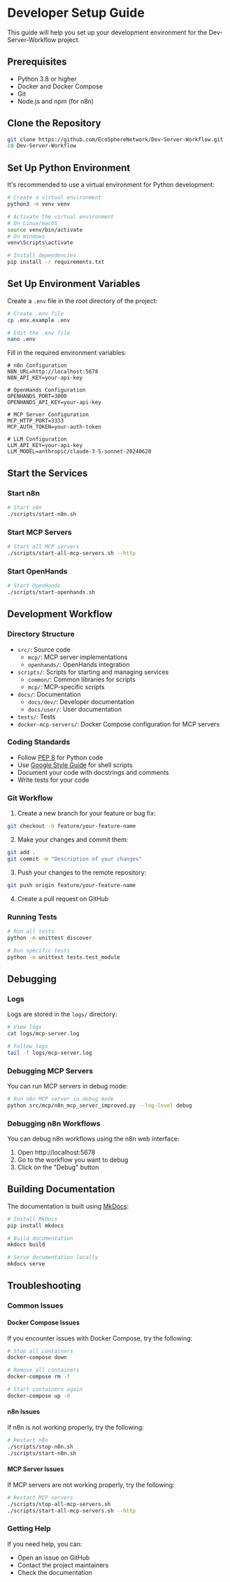 # Developer Setup Guide

This guide will help you set up your development environment for the Dev-Server-Workflow project.

## Prerequisites

- Python 3.8 or higher
- Docker and Docker Compose
- Git
- Node.js and npm (for n8n)

## Clone the Repository

```bash
git clone https://github.com/EcoSphereNetwork/Dev-Server-Workflow.git
cd Dev-Server-Workflow
```

## Set Up Python Environment

It's recommended to use a virtual environment for Python development:

```bash
# Create a virtual environment
python3 -m venv venv

# Activate the virtual environment
# On Linux/macOS
source venv/bin/activate
# On Windows
venv\Scripts\activate

# Install dependencies
pip install -r requirements.txt
```

## Set Up Environment Variables

Create a `.env` file in the root directory of the project:

```bash
# Create .env file
cp .env.example .env

# Edit the .env file
nano .env
```

Fill in the required environment variables:

```
# n8n Configuration
N8N_URL=http://localhost:5678
N8N_API_KEY=your-api-key

# OpenHands Configuration
OPENHANDS_PORT=3000
OPENHANDS_API_KEY=your-api-key

# MCP Server Configuration
MCP_HTTP_PORT=3333
MCP_AUTH_TOKEN=your-auth-token

# LLM Configuration
LLM_API_KEY=your-api-key
LLM_MODEL=anthropic/claude-3-5-sonnet-20240620
```

## Start the Services

### Start n8n

```bash
# Start n8n
./scripts/start-n8n.sh
```

### Start MCP Servers

```bash
# Start all MCP servers
./scripts/start-all-mcp-servers.sh --http
```

### Start OpenHands

```bash
# Start OpenHands
./scripts/start-openhands.sh
```

## Development Workflow

### Directory Structure

- `src/`: Source code
  - `mcp/`: MCP server implementations
  - `openhands/`: OpenHands integration
- `scripts/`: Scripts for starting and managing services
  - `common/`: Common libraries for scripts
  - `mcp/`: MCP-specific scripts
- `docs/`: Documentation
  - `docs/dev/`: Developer documentation
  - `docs/user/`: User documentation
- `tests/`: Tests
- `docker-mcp-servers/`: Docker Compose configuration for MCP servers

### Coding Standards

- Follow [PEP 8](https://www.python.org/dev/peps/pep-0008/) for Python code
- Use [Google Style Guide](https://google.github.io/styleguide/shellguide.html) for shell scripts
- Document your code with docstrings and comments
- Write tests for your code

### Git Workflow

1. Create a new branch for your feature or bug fix:

```bash
git checkout -b feature/your-feature-name
```

2. Make your changes and commit them:

```bash
git add .
git commit -m "Description of your changes"
```

3. Push your changes to the remote repository:

```bash
git push origin feature/your-feature-name
```

4. Create a pull request on GitHub

### Running Tests

```bash
# Run all tests
python -m unittest discover

# Run specific tests
python -m unittest tests.test_module
```

## Debugging

### Logs

Logs are stored in the `logs/` directory:

```bash
# View logs
cat logs/mcp-server.log

# Follow logs
tail -f logs/mcp-server.log
```

### Debugging MCP Servers

You can run MCP servers in debug mode:

```bash
# Run n8n MCP server in debug mode
python src/mcp/n8n_mcp_server_improved.py --log-level debug
```

### Debugging n8n Workflows

You can debug n8n workflows using the n8n web interface:

1. Open http://localhost:5678
2. Go to the workflow you want to debug
3. Click on the "Debug" button

## Building Documentation

The documentation is built using [MkDocs](https://www.mkdocs.org/):

```bash
# Install MkDocs
pip install mkdocs

# Build documentation
mkdocs build

# Serve documentation locally
mkdocs serve
```

## Troubleshooting

### Common Issues

#### Docker Compose Issues

If you encounter issues with Docker Compose, try the following:

```bash
# Stop all containers
docker-compose down

# Remove all containers
docker-compose rm -f

# Start containers again
docker-compose up -d
```

#### n8n Issues

If n8n is not working properly, try the following:

```bash
# Restart n8n
./scripts/stop-n8n.sh
./scripts/start-n8n.sh
```

#### MCP Server Issues

If MCP servers are not working properly, try the following:

```bash
# Restart MCP servers
./scripts/stop-all-mcp-servers.sh
./scripts/start-all-mcp-servers.sh --http
```

### Getting Help

If you need help, you can:

- Open an issue on GitHub
- Contact the project maintainers
- Check the documentation